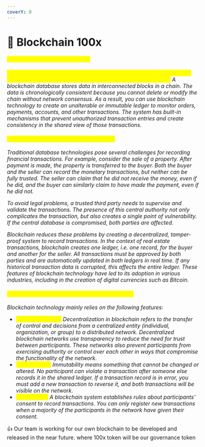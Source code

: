 ```yaml
---
coverY: 0
---
```


# 🔰 Blockchain 100x

#### <mark style="color:yellow;">What is blockchain technology?</mark>&#x20;

_<mark style="color:yellow;">Blockchain technology is an advanced database engine that enables the transparent sharing of information across a company's network.</mark> A blockchain database stores data in interconnected blocks in a chain. The data is chronologically consistent because you cannot delete or modify the chain without network consensus. As a result, you can use blockchain technology to create an unalterable or immutable ledger to monitor orders, payments, accounts, and other transactions. The system has built-in mechanisms that prevent unauthorized transaction entries and create consistency in the shared view of those transactions._

#### <mark style="color:yellow;">Why is blockchain technology important?</mark>&#x20;

_Traditional database technologies pose several challenges for recording financial transactions. For example, consider the sale of a property. After payment is made, the property is transferred to the buyer. Both the buyer and the seller can record the monetary transactions, but neither can be fully trusted. The seller can claim that he did not receive the money, even if he did, and the buyer can similarly claim to have made the payment, even if he did not._

_To avoid legal problems, a trusted third party needs to supervise and validate the transactions. The presence of this central authority not only complicates the transaction, but also creates a single point of vulnerability. If the central database is compromised, both parties are affected._

_Blockchain reduces these problems by creating a decentralized, tamper-proof system to record transactions. In the context of real estate transactions, blockchain creates one ledger, i.e. one record, for the buyer and another for the seller. All transactions must be approved by both parties and are automatically updated in both ledgers in real time. If any historical transaction data is corrupted, this affects the entire ledger. These features of blockchain technology have led to its adoption in various industries, including in the creation of digital currencies such as Bitcoin._

#### <mark style="color:yellow;">What are the features of blockchain technology?</mark>&#x20;

_Blockchain technology mainly relies on the following features:_

* _<mark style="color:yellow;">Decentralization -</mark> Decentralization in blockchain refers to the transfer of control and decisions from a centralized entity (individual, organization, or group) to a distributed network. Decentralized blockchain networks use transparency to reduce the need for trust between participants. These networks also prevent participants from exercising authority or control over each other in ways that compromise the functionality of the network._
* _<mark style="color:yellow;">Immutability -</mark> Immutability means something that cannot be changed or altered. No participant can violate a transaction after someone else records it in the shared ledger. If a transaction record is in error, you must add a new transaction to reverse it, and both transactions will be visible on the network._
* _<mark style="color:yellow;">Consensus -</mark> A blockchain system establishes rules about participants' consent to record transactions. You can only register new transactions when a majority of the participants in the network have given their consent._

























👍 Our team is working for our own blockchain to be developed and released in the near future. where 100x token will be our governance token
